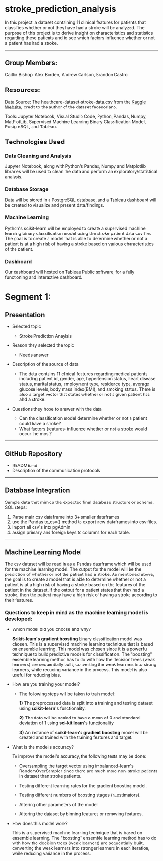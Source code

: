 # stroke_prediction_analysis

In this project, a dataset containing 11 clinical features for patients that classifies whether or not they have had a stroke will be analyzed. The purpose of this project is to derive insight on characteristics and statistics regarding these patients and to see which factors influence whether or not a patient has had a stroke. 

---

## Group Members: 

Caitlin Bishop,
Alex Borden,
Andrew Carlson,
Brandon Castro

## Resources:

Data Source: The healthcare-dataset-stroke-data.csv from the [Kaggle Website](https://www.kaggle.com/datasets/fedesoriano/stroke-prediction-dataset?resource=download), credit to the author of the dataset fedesoriano.

Tools: Jupyter Notebook, Visual Studio Code, Python, Pandas, Numpy, MatPlotLib, Supervised Machine Learning Binary Classification Model, PostgreSQL, and Tableau.<br/>

## Technologies Used

### Data Cleaning and Analysis
Jupyter Notebook, along with Python's Pandas, Numpy and Matplotlib libraries will be used to clean the data and perform an exploratory/statistical analysis. 

### Database Storage
Data will be stored in a PostgreSQL database, and a Tableau dashboard will be created to visualize and present data/findings.

### Machine Learning
Python's scikit-learn will be employed to create a supervised machine learning binary classification model using the stroke patient data csv file. The goal is to create a model that is able to determine whether or not a patient is at a high risk of having a stroke based on various characteristics of the patient.

### Dashboard
Our dashboard will hosted on Tableau Public software, for a fully functioning and interactive dashboard. 

# Segment 1:

## Presentation 

* Selected topic
    * Stroke Prediction Anaylsis

* Reason they selected the topic
    * Needs answer

* Description of the source of data
    * The data contains 11 clinical features regarding medical patients including patient id, gender, age, hypertension status,	heart disease status, marital status, employment type, residence type, average glucose levels, body mass index(BMI), and smoking status. There is also a target vector that states whether or not a given patient has ahd a stroke.

* Questions they hope to answer with the data
    * Can the classification model determine whether or not a patient could have a stroke?
    * What factors (features) influence whether or not a stroke would occur the most?

---

## GitHub Repository 

* README.md
* Description of the communication protocols

---

## Database Integration 
Sample data that mimics the expected final database structure or schema. <br/>
SQL steps:
1.	Parse main csv dataframe into 3+ smaller dataframes
2.	use the Pandas to_csv() method to export new dataframes into csv files.
3.	import all csv's into pgAdmin
4.	assign primary and foreign keys to columns for each table.

---

## Machine Learning Model
The csv dataset will be read in as a Pandas dataframe which will be used for the machine learning model. The output for the model will be the prediction of whether or not the patient had a stroke. As mentioned above, the goal is to create a model that is able to determine whether or not a patient is at a high risk of having a stroke based on the features of the patient in the dataset. If the output for a patient states that they had a stroke, then the patient may have a high risk of having a stroke according to their features.<br/>

### Questions to keep in mind as the machine learning model is developed:<br/>

* Which model did you choose and why?<br/>

    **Scikit-learn's gradient boosting** binary classification model was chosen. This is a supervised machine learning technique that is based on ensemble learning. This model was chosen since it is a powerful technique to build predictive models for classification. The "boosting" ensemble learning method has to do with how the decision trees (weak learners) are sequentially built, converting the weak learners into strong learners, while reducing variance in the process. This model is also useful for reducing bias.<br/>

* How are you training your model?<br/>

    * The following steps will be taken to train model:<br/>

        **1)** The preprocessed data is split into a training and testing dataset using **scikit-learn**'s functionality.<br/>

        **2)** The data will be scaled to have a mean of 0 and standard deviation of 1 using **sci-kit learn**'s functionality.<br/>

        **3)** An instance of **scikit-learn's gradient boosting** model will be created and trained with the training features and target.<br/>

* What is the model's accuracy?<br/>

    To improve the model's accuracy, the following tests may be done:<br/>

    * Oversampling the target vector using imbalanced-learn's RandomOverSampler since there are much more non-stroke patients in dataset than stroke patients.<br/>

    * Testing different learning rates for the gradient boosting model.<br/>

    * Testing different numbers of boosting stages (n_estimators).<br/>
    * Altering other parameters of the model.<br/>

    * Altering the dataset by binning features or removing features.<br/>

* How does this model work?<br/>

    This is a supervised machine learning technique that is based on ensemble learning. The "boosting" ensemble learning method has to do with how the decision trees (weak learners) are sequentially built, converting the weak learners into stronger learners in each iteration, while reducing variance in the process.<br/>
